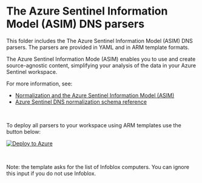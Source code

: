 # The Azure Sentinel Information Model (ASIM) DNS parsers

This folder includes the The Azure Sentinel Information Model (ASIM) DNS parsers. The parsers are provided in YAML and in ARM template formats.

The Azure Sentinel Information Mode (ASIM) enables you to use and create source-agnostic content, simplifying your analysis of the data in your Azure Sentinel workspace.

For more information, see:

- [Normalization and the Azure Sentinel Information Model (ASIM)](https://aka.ms/AzSentinelNormalization)
- [Azure Sentinel DNS normalization schema reference](https://aka.ms/AzSentinelDnsDoc)

<br>

To deploy all parsers to your workspace using ARM templates use the button below:

[![Deploy to Azure](https://aka.ms/deploytoazurebutton)](https://aka.ms/AzSentinelDnsARM)

<br>

Note: the template asks for the list of Infoblox computers. You can ignore this input if you do not use Infoblox.  
